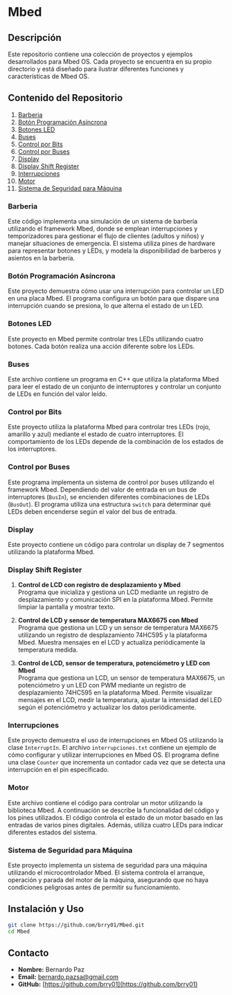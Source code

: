 # Mbed

## Descripción

Este repositorio contiene una colección de proyectos y ejemplos desarrollados para Mbed OS. Cada proyecto se encuentra en su propio directorio y está diseñado para ilustrar diferentes funciones y características de Mbed OS.

## Contenido del Repositorio

1. [Barberia](https://github.com/brry01/Mbed/tree/main/Barberia)
2. [Botón Programación Asíncrona](https://github.com/brry01/Mbed/tree/main/Boton_Programacion_Asincrona)
3. [Botones LED](https://github.com/brry01/Mbed/tree/main/Botones_LED)
4. [Buses](https://github.com/brry01/Mbed/tree/main/Buses)
5. [Control por Bits](https://github.com/brry01/Mbed/tree/main/Control_por_bits)
6. [Control por Buses](Control_por_buses)
7. [Display](./display)
8. [Display Shift Register](./display_shift_register)
9. [Interrupciones](./interrupciones)
10. [Motor](./motor)
11. [Sistema de Seguridad para Máquina](./sistema_de_seguridad_para_maquina)

### Barberia

Este código implementa una simulación de un sistema de barbería utilizando el framework Mbed, donde se emplean interrupciones y temporizadores para gestionar el flujo de clientes (adultos y niños) y manejar situaciones de emergencia. El sistema utiliza pines de hardware para representar botones y LEDs, y modela la disponibilidad de barberos y asientos en la barbería.

### Botón Programación Asíncrona

Este proyecto demuestra cómo usar una interrupción para controlar un LED en una placa Mbed. El programa configura un botón para que dispare una interrupción cuando se presiona, lo que alterna el estado de un LED.


### Botones LED

Este proyecto en Mbed permite controlar tres LEDs utilizando cuatro botones. Cada botón realiza una acción diferente sobre los LEDs.

### Buses

Este archivo contiene un programa en C++ que utiliza la plataforma Mbed para leer el estado de un conjunto de interruptores y controlar un conjunto de LEDs en función del valor leído.

### Control por Bits

Este proyecto utiliza la plataforma Mbed para controlar tres LEDs (rojo, amarillo y azul) mediante el estado de cuatro interruptores. El comportamiento de los LEDs depende de la combinación de los estados de los interruptores.

### Control por Buses

Este programa implementa un sistema de control por buses utilizando el framework Mbed. Dependiendo del valor de entrada en un bus de interruptores (`BusIn`), se encienden diferentes combinaciones de LEDs (`BusOut`). El programa utiliza una estructura `switch` para determinar qué LEDs deben encenderse según el valor del bus de entrada.

### Display

Este proyecto contiene un código para controlar un display de 7 segmentos utilizando la plataforma Mbed.

### Display Shift Register

1. **Control de LCD con registro de desplazamiento y Mbed**  
   Programa que inicializa y gestiona un LCD mediante un registro de desplazamiento y comunicación SPI en la plataforma Mbed. Permite limpiar la pantalla y mostrar texto.

2. **Control de LCD y sensor de temperatura MAX6675 con Mbed**  
   Programa que gestiona un LCD y un sensor de temperatura MAX6675 utilizando un registro de desplazamiento 74HC595 y la plataforma Mbed. Muestra mensajes en el LCD y actualiza periódicamente la temperatura medida.

3. **Control de LCD, sensor de temperatura, potenciómetro y LED con Mbed**  
   Programa que gestiona un LCD, un sensor de temperatura MAX6675, un potenciómetro y un LED con PWM mediante un registro de desplazamiento 74HC595 en la plataforma Mbed. Permite visualizar mensajes en el LCD, medir la temperatura, ajustar la intensidad del LED según el potenciómetro y actualizar los datos periódicamente.

### Interrupciones

Este proyecto demuestra el uso de interrupciones en Mbed OS utilizando la clase `InterruptIn`. El archivo `interrupciones.txt` contiene un ejemplo de cómo configurar y utilizar interrupciones en Mbed OS. El programa define una clase `Counter` que incrementa un contador cada vez que se detecta una interrupción en el pin especificado.

### Motor

Este archivo contiene el código para controlar un motor utilizando la biblioteca Mbed. A continuación se describe la funcionalidad del código y los pines utilizados. El código controla el estado de un motor basado en las entradas de varios pines digitales. Además, utiliza cuatro LEDs para indicar diferentes estados del sistema.


### Sistema de Seguridad para Máquina

Este proyecto implementa un sistema de seguridad para una máquina utilizando el microcontrolador Mbed. El sistema controla el arranque, operación y parada del motor de la máquina, asegurando que no haya condiciones peligrosas antes de permitir su funcionamiento.

## Instalación y Uso

```bash
git clone https://github.com/brry01/Mbed.git
cd Mbed
```

## Contacto

- **Nombre:** Bernardo Paz
- **Email:** bernardo.pazsa@gmail.com
- **GitHub:** [https://github.com/brry01](https://github.com/brry01)
